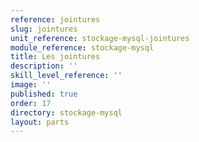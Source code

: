 ```yaml
---
reference: jointures
slug: jointures
unit_reference: stockage-mysql-jointures
module_reference: stockage-mysql
title: Les jointures
description: ''
skill_level_reference: ''
image: ''
published: true
order: 17
directory: stockage-mysql
layout: parts
---
```

